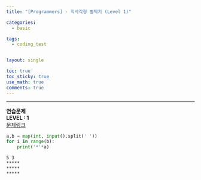 ```yaml
---
title: "[Programmers] - 직사각형 별찍기 (Level 1)"

categories:
  - basic

tags:
  - coding_test


layout: single

toc: true
toc_sticky: true
use_math: true
comments: true
---
```


---
**연습문제**  
**LEVEL : 1**   
[문제링크](https://programmers.co.kr/learn/courses/30/lessons/12969)  


```python
a,b = map(int, input().split(' '))
for i in range(b):
    print('*'*a)
```

    5 3
    *****
    *****
    *****
